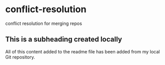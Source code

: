 # conflict-resolution
conflict resolution for merging repos
## This is a subheading created locally

All of this content added to the readme file has been added from my local Git repository.